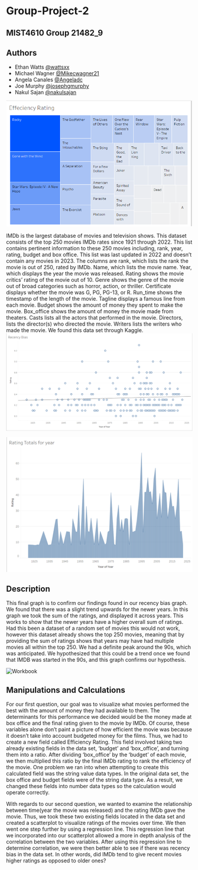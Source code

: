 # Group-Project-2

## MIST4610 Group 21482_9



## Authors

- Ethan Watts      [@wattsxx](https://www.github.com/wattsxx)
- Michael Wagner   [@Mikecwagner21](https://www.github.com/Mikecwagner21)
- Angela Canales   [@Angeladc](https://www.github.com/Angeladc)
- Joe Murphy       [@josephgmurphy](https://www.github.com/josephgmurphy)
- Nakul Sajan      [@nakulsajan](https://www.github.com/nakulsajan)


![EffeciencyRating](https://github.com/wattsxx/GroupProject2-TableauGraphs/blob/main/Screenshot%202023-04-28%20160049.png)

IMDb is the largest database of movies and television shows. This dataset consists of the top 250 movies IMDb rates since 1921 through 2022. This list contains pertinent information to these 250 movies including, rank, year, rating, budget and box office. This list was last updated in 2022 and doesn’t contain any movies in 2023. The columns are rank, which lists the rank the movie is out of 250, rated by IMDb. Name, which lists the movie name. Year, which displays the year the movie was released. Rating shows the movie critics’ rating of the movie out of 10. Genre shows the genre of the movie out of broad categories such as horror, action, or thriller. Certificate displays whether the movie was G, PG, PG-13, or R. Run_time shows the timestamp of the length of the movie. Tagline displays a famous line from each movie. Budget shows the amount of money they spent to make the movie. Box_office shows the amount of money the movie made from theaters. Casts lists all the actors that performed in the movie. Directors, lists the director(s) who directed the movie. Writers lists the writers who made the movie. We found this data set through Kaggle.
![RecencyBias](https://github.com/wattsxx/GroupProject2-TableauGraphs/blob/main/Screenshot%202023-04-28%20160652.png)

![RatingTotalsOverYears](https://github.com/wattsxx/GroupProject2-TableauGraphs/blob/main/Screenshot%202023-04-28%20162525.png)

## Description

This final graph is to confirm our findings found in our recency bias graph. We found that there was a slight trend upwards for the newer years. In this graph we took the sum of the ratings, and displayed it across years. This works to show that the newer years have a higher overall sum of ratings. Had this been a dataset of a random set of movies this would not work, however this dataset already shows the top 250 movies, meaning that by providing the sum of ratings shows that years may have had multiple movies all within the top 250. We had a definite peak around the 90s, which was anticipated. We hypothesized that this could be a trend once we found that IMDB was started in the 90s, and this graph confirms our hypothesis. 

![Workbook](https://github.com/wattsxx/Tableau-GroupProject2-Workbook/blob/main/MIST%20Tableau%20project.twb)

## Manipulations and Calculations
For our first question, our goal was to visualize what movies performed the best with the amount of money they had available to them. The determinants for this performance we decided would be the money made at box office and the final rating given to the movie by IMDb. Of course, these variables alone don’t paint a picture of how efficient the movie was because it doesn’t take into account budgeted money for the films. Thus, we had to create a new field called Efficiency Rating. This field involved taking two already existing fields in the data set, ‘budget’ and ‘box_office’, and turning them into a ratio. After dividing ‘box_office’ by the ‘budget’ of each movie, we then multiplied this ratio by the final IMDb rating to rank the efficiency of the movie. One problem we ran into when attempting to create this calculated field was the string value data types. In the original data set, the box office and budget fields were of the string data type. As a result, we changed these fields into number data types so the calculation would operate correctly.


With regards to our second question, we wanted to examine the relationship between time(year the movie was released) and the rating IMDb gave the movie. Thus, we took these two existing fields located in the data set and created a scatterplot to visualize ratings of the movies over time. We then went one step further by using a regression line. This regression line that we incorporated into our scatterplot allowed a more in depth analysis of the correlation between the two variables. After using this regression line to determine correlation, we were then better able to see if there was recency bias in the data set. In other words, did IMDb tend to give recent movies higher ratings as opposed to older ones?
